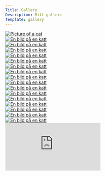 ```yaml
---
Title: Gallery
Description: Mitt galleri
Template: gallery
---
```

<div class="img-container">
    <a href="%assets_url%/img/cat1.jpg">
        <picture>
            <source media="(min-width: 992px)" srcset="image/cat1.jpg?width=600">
            <source media="(min-width: 600px)" srcset="image/cat1.jpg?width=900">
            <img src="image/cat1.jpg?width=540" class="cat-img" alt="Picture of a cat">
        </picture>
    </a>
</div>

<div class="img-container">
    <a href="%assets_url%/img/cat2.jpg">
        <picture>
            <source media="(min-width: 992px)" srcset="image/cat2.jpg?width=300">
            <source media="(min-width: 600px)" srcset="image/cat2.jpg?width=350">
            <img src="image/cat2.jpg?width=540" class="cat-img" alt="En bild på en katt">
        </picture>
    </a>
</div>

<div class="img-container">
    <a href="%assets_url%/img/cat3.jpg">
        <picture>
            <source media="(min-width: 992px)" srcset="image/cat3.jpg?width=300">
            <source media="(min-width: 600px)" srcset="image/cat3.jpg?width=350">
            <img src="image/cat3.jpg?width=540" class="cat-img" alt="En bild på en katt">
        </picture>
    </a>
</div>

<div class="img-container">
    <a href="%assets_url%/img/cat4.jpg">
        <picture>
            <source media="(min-width: 992px)" srcset="image/cat4.jpg?width=600">
            <source media="(min-width: 600px)" srcset="image/cat4.jpg?width=900">
            <img src="image/cat4.jpg?width=540" class="cat-img" alt="En bild på en katt">
        </picture>
    </a>
</div>

<div class="img-container">
    <a href="%assets_url%/img/cat5.jpg">
        <picture>
            <source media="(min-width: 992px)" srcset="image/cat5.jpg?width=300">
            <source media="(min-width: 600px)" srcset="image/cat5.jpg?width=350">
            <img src="image/cat5.jpg?width=540" class="cat-img" alt="En bild på en katt">
        </picture>
    </a>
</div>

<div class="img-container">
    <a href="%assets_url%/img/cat6.jpg">
        <picture>
            <source media="(min-width: 992px)" srcset="image/cat6.jpg?width=300">
            <source media="(min-width: 600px)" srcset="image/cat6.jpg?width=350">
            <img src="image/cat6.jpg?width=540" class="cat-img" alt="En bild på en katt">
        </picture>
    </a>
</div>

<div class="img-container">
    <a href="%assets_url%/img/cat7.jpg">
        <picture>
            <source media="(min-width: 992px)" srcset="image/cat7.jpg?width=600">
            <source media="(min-width: 600px)" srcset="image/cat7.jpg?width=900">
            <img src="image/cat7.jpg?width=540" class="cat-img" alt="En bild på en katt">
        </picture>
    </a>
</div>

<div class="img-container">
    <a href="%assets_url%/img/cat8.jpg">
        <picture>
            <source media="(min-width: 992px)" srcset="image/cat8.jpg?width=300">
            <source media="(min-width: 600px)" srcset="image/cat8.jpg?width=350">
            <img src="image/cat8.jpg?width=540" class="cat-img" alt="En bild på en katt">
        </picture>
    </a>
</div>

<div class="img-container">
    <a href="%assets_url%/img/cat9.jpg">
        <picture>
            <source media="(min-width: 992px)" srcset="image/cat9.jpg?width=300">
            <source media="(min-width: 600px)" srcset="image/cat9.jpg?width=350">
            <img src="image/cat9.jpg?width=540" class="cat-img" alt="En bild på en katt">
        </picture>
    </a>
</div>

<div class="img-container">
    <a href="%assets_url%/img/cat10.png">
        <picture>
            <source media="(min-width: 992px)" srcset="image/cat10.png?width=600&save-as=jpg">
            <source media="(min-width: 600px)" srcset="image/cat10.png?width=900&save-as=jpg">
            <img src="image/cat10.png?width=540&save-as=jpg" class="cat-img" alt="En bild på en katt">
        </picture>
    </a>
</div>

<div class="img-container">
    <a href="%assets_url%/img/cat11.jpg">
        <picture>
            <source media="(min-width: 992px)" srcset="image/cat11.jpg?width=300">
            <source media="(min-width: 600px)" srcset="image/cat11.jpg?width=350">
            <img src="image/cat11.jpg?width=540" class="cat-img" alt="En bild på en katt">
        </picture>
    </a>
</div>

<div class="img-container">
    <a href="%assets_url%/img/cat12.jpg">
        <picture>
            <source media="(min-width: 992px)" srcset="image/cat12.jpg?width=300">
            <source media="(min-width: 600px)" srcset="image/cat12.jpg?width=350">
            <img src="image/cat12.jpg?width=540" class="cat-img" alt="En bild på en katt">
        </picture>
    </a>
</div>

<div class="img-container">
    <a href="%assets_url%/img/cat13.jpg">
        <picture>
            <source media="(min-width: 992px)" srcset="image/cat13.jpg?width=600">
            <source media="(min-width: 600px)" srcset="image/cat13.jpg?width=900">
            <img src="image/cat13.jpg?width=540" class="cat-img" alt="En bild på en katt">
        </picture>
    </a>
</div>

<div class="img-container">
    <a href="%assets_url%/img/cat14.jpg">
        <picture>
            <source media="(min-width: 992px)" srcset="image/cat14.jpg?width=300">
            <source media="(min-width: 600px)" srcset="image/cat14.jpg?width=350">
            <img src="image/cat14.jpg?width=540" class="cat-img" alt="En bild på en katt">
        </picture>
    </a>
</div>

<div class="img-container">
    <a href="%assets_url%/img/cat15.jpg">
        <picture>
            <source media="(min-width: 992px)" srcset="image/cat15.jpg?width=300">
            <source media="(min-width: 600px)" srcset="image/cat15.jpg?width=350">
            <img src="image/cat15.jpg?width=540" class="cat-img" alt="En bild på en katt">
        </picture>
    </a>
</div>

<div class="img-container">
    <a href="%assets_url%/img/cat16.png">
        <picture>
            <source media="(min-width: 992px)" srcset="image/cat16.png?width=600&save-as=jpg">
            <source media="(min-width: 600px)" srcset="image/cat16.png?width=900&save-as=jpg">
            <img src="image/cat16.png?width=540&save-as=jpg" class="cat-img" alt="En bild på en katt">
        </picture>
    </a>
</div>

<div class="img-container">
    <a href="%assets_url%/img/cat17.png">
        <picture>
            <source media="(min-width: 992px)" srcset="image/cat17.png?width=300&save-as=jpg">
            <source media="(min-width: 600px)" srcset="image/cat17.png?width=350&save-as=jpg">
            <img src="image/cat17.png?width=540&save-as=jpg" class="cat-img" alt="En bild på en katt">
        </picture>
    </a>
</div>

<div class="embed-container">
    <iframe class="video" src="https://www.youtube.com/embed/X-iSQQgOd1A?si=kXkCOryfRS7DSYKk" title="YouTube video player" frameborder="0" allowfullscreen></iframe>
</div>